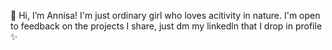 👀 Hi, I’m Annisa! I'm just ordinary girl who loves acitivity in nature.
I'm open to feedback on the projects I share, just dm my linkedln that I drop in profile ✨

<!---
annisadmulyaa/annisadmulyaa is a ✨ special ✨ repository because its `README.md` (this file) appears on your GitHub profile.
You can click the Preview link to take a look at your changes.
--->
